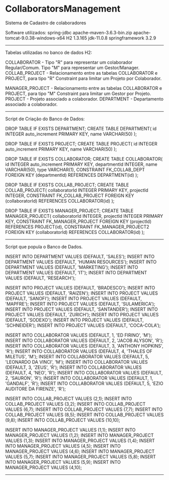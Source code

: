 # CollaboratorsManagement


Sistema de Cadastro de colaboradores

Software utilizados:
spring-jdbc
apache-maven-3.6.3-bin.zip
apache-tomcat-9.0.38-windows-x64
H2 1.3.165
jdk-11.0.8
springframework 3.2.9

---------------------------------------------------------------------------
Tabelas utilizadas no banco de dados H2:
	
COLLABORATOR - 
	Tipo "R" para representar um colaborador Regular/Comum.
	Tipo "M" para representar um Gestor/Manager.
COLLAB_PROJECT	- 
	Relacionamento entre as tabelas COLLABORATOR e PROJECT, para tipo "R"
	Constraint para limitar um Projeto por Colaborador.

MANAGER_PROJECT	-
	Relacionamento entre as tabelas COLLABORATOR e PROJECT, para tipo "M"
	Constraint para limitar um Gestor por Projeto.
PROJECT - Projeto associado a colaborador.
DEPARTMENT	 - Departamento associado a colaborador.


------------------------------------------------------------------------------
Script de Criação do Banco de Dados:



DROP TABLE IF EXISTS DEPARTMENT;
CREATE TABLE DEPARTMENT(
  id INTEGER auto_increment PRIMARY KEY,
  name VARCHAR(50)
);

DROP TABLE IF EXISTS PROJECT;
CREATE TABLE PROJECT(
  id INTEGER auto_increment PRIMARY KEY,
  name VARCHAR(50)
);

DROP TABLE IF EXISTS COLLABORATOR;
CREATE TABLE COLLABORATOR(
  id INTEGER auto_increment PRIMARY KEY,
  departmentId INTEGER,
  name VARCHAR(50),
  type VARCHAR(1),
CONSTRAINT FK_COLLAB_DEPT FOREIGN KEY (departmentId) REFERENCES DEPARTMENT(id)
);

DROP TABLE IF EXISTS COLLAB_PROJECT;
CREATE TABLE COLLAB_PROJECT(
  collaboratorId INTEGER PRIMARY KEY,
  projectId INTEGER,
  CONSTRAINT FK_COLLAB_PROJECT FOREIGN KEY (collaboratorId) REFERENCES COLLABORATOR(id)
);

DROP TABLE IF EXISTS MANAGER_PROJECT;
CREATE TABLE MANAGER_PROJECT(
  collaboratorId INTEGER,
  projectId INTEGER PRIMARY KEY,
  CONSTRAINT FK_MANAGER_PROJECT FOREIGN KEY (projectId) REFERENCES PROJECT(id),
  CONSTRAINT FK_MANAGER_PROJECT2 FOREIGN KEY (collaboratorId) REFERENCES COLLABORATOR(id)
);


-------------------------------------------------------------------------------

Script que popula o Banco de Dados.


INSERT INTO DEPARTMENT VALUES (DEFAULT, 'SALES');
INSERT INTO DEPARTMENT VALUES (DEFAULT, 'HUMAN RESOURCES');
INSERT INTO DEPARTMENT VALUES (DEFAULT, 'MARKETING');
INSERT INTO DEPARTMENT VALUES (DEFAULT, 'IT');
INSERT INTO DEPARTMENT VALUES (DEFAULT, 'RESEARCH');

INSERT INTO PROJECT VALUES (DEFAULT, 'BRADESCO');
INSERT INTO PROJECT VALUES (DEFAULT, 'RAIZEN');
INSERT INTO PROJECT VALUES (DEFAULT, 'SANOFI');
INSERT INTO PROJECT VALUES (DEFAULT, 'MAPFRE');
INSERT INTO PROJECT VALUES (DEFAULT, 'SULAMERICA');
INSERT INTO PROJECT VALUES (DEFAULT, 'SANTANDER');
INSERT INTO PROJECT VALUES (DEFAULT, 'ZURICH');
INSERT INTO PROJECT VALUES (DEFAULT, 'SODEXO');
INSERT INTO PROJECT VALUES (DEFAULT, 'SCHNEIDER');
INSERT INTO PROJECT VALUES (DEFAULT, 'COCA-COLA');

INSERT INTO COLLABORATOR VALUES (DEFAULT, 1, 'ED FIRINO', 'M');
INSERT INTO COLLABORATOR VALUES (DEFAULT, 2, 'JACOB ALYSON', 'R');
INSERT INTO COLLABORATOR VALUES (DEFAULT, 3, 'ANTHONY HOPKINS', 'R');
INSERT INTO COLLABORATOR VALUES (DEFAULT, 4, 'THALES OF MILETUS', 'M');
INSERT INTO COLLABORATOR VALUES (DEFAULT, 5, 'LEONARDO DA VINCI', 'M');
INSERT INTO COLLABORATOR VALUES (DEFAULT, 3, 'ZEUS', 'R');
INSERT INTO COLLABORATOR VALUES (DEFAULT, 4, 'NEO', 'R');
INSERT INTO COLLABORATOR VALUES (DEFAULT, 2, 'SAURON', 'R');
INSERT INTO COLLABORATOR VALUES (DEFAULT, 1, 'GANDALF', 'R');
INSERT INTO COLLABORATOR VALUES (DEFAULT, 5, 'EZIO AUDITORE DA FIRENZE', 'R');

INSERT INTO COLLAB_PROJECT VALUES (2,1);
INSERT INTO COLLAB_PROJECT VALUES (3,2);
INSERT INTO COLLAB_PROJECT VALUES (6,7);
INSERT INTO COLLAB_PROJECT VALUES (7,7);
INSERT INTO COLLAB_PROJECT VALUES (8,5);
INSERT INTO COLLAB_PROJECT VALUES (9,8);
INSERT INTO COLLAB_PROJECT VALUES (10,10);

INSERT INTO MANAGER_PROJECT VALUES (1,1);
INSERT INTO MANAGER_PROJECT VALUES (1,2);
INSERT INTO MANAGER_PROJECT VALUES (1,3);
INSERT INTO MANAGER_PROJECT VALUES (1,4);
INSERT INTO MANAGER_PROJECT VALUES (4,5);
INSERT INTO MANAGER_PROJECT VALUES (4,6);
INSERT INTO MANAGER_PROJECT VALUES (5,7);
INSERT INTO MANAGER_PROJECT VALUES (5,8);
INSERT INTO MANAGER_PROJECT VALUES (5,9);
INSERT INTO MANAGER_PROJECT VALUES (4,10);


----------------------------------------------------------------------------------




